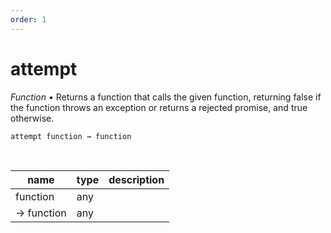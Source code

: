```yaml
---
order: 1
---
```

# attempt

_Function_ &bull; Returns a function that calls the given function, returning false if the function throws an exception or returns a rejected promise, and true otherwise.

<pre><code>attempt function &rarr; function</code></pre>
<br>

| name | type | description |
|------|------|-------------|
|function|any||
|&rarr; function|any||



